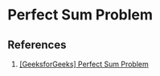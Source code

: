 # Perfect Sum Problem

## References

1. [[GeeksforGeeks] Perfect Sum Problem](https://www.geeksforgeeks.org/perfect-sum-problem-print-subsets-given-sum/)
